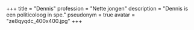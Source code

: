 +++
title = "Dennis"
profession = "Nette jongen"
description = "Dennis is een politicoloog in spe."
pseudonym = true
avatar = "ze8qyqdc_400x400.jpg"
+++
